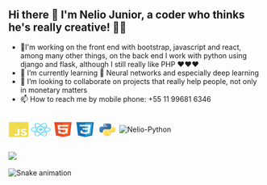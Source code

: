 ## Hi there 👋  I'm Nelio Junior, a coder who thinks he's really creative! 🧑‍💻

- 🔭I'm working on the front end with bootstrap, javascript and react, among many other things, on the back end I work with python using django and flask, although I still really like PHP ❤️❤️❤️
- 🌱 I’m currently learning 🧠 Neural networks and especially deep learning
- 👯 I’m looking to collaborate on projects that really help people, not only in monetary matters
- 📫 How to reach me by mobile phone: +55 11 99681 6346 


<div style="display: inline_block"><br>
  <img align="center" alt="Nelio-Js" height="30" width="40" src="https://raw.githubusercontent.com/devicons/devicon/master/icons/javascript/javascript-plain.svg">
  <img align="center" alt="Nelio-React" height="30" width="40" src="https://raw.githubusercontent.com/devicons/devicon/master/icons/react/react-original.svg">
  <img align="center" alt="Nelio-HTML" height="30" width="40" src="https://raw.githubusercontent.com/devicons/devicon/master/icons/html5/html5-original.svg">
  <img align="center" alt="Nelio-CSS" height="30" width="40" src="https://raw.githubusercontent.com/devicons/devicon/master/icons/css3/css3-original.svg">
  <img align="center" alt="Nelio-Python" height="30" width="40" src="https://raw.githubusercontent.com/devicons/devicon/master/icons/python/python-original.svg">  
  <img align="center" alt="Nelio-Python" height="30" width="40" src="https://cdn.jsdelivr.net/gh/devicons/devicon/icons/electron/electron-original.svg" >  
</div>
  
##
 
<div> 
    <a href="https://www.linkedin.com/in/nelio-junior-python/" target="_blank"><img src="https://img.shields.io/badge/-LinkedIn-%230077B5?style=for-the-badge&logo=linkedin&logoColor=white" target="_blank"></a> 
 
  ![Snake animation](https://github.com/neliojunior/neliojunior/blob/output/github-contribution-grid-snake.svg)
 
</div
